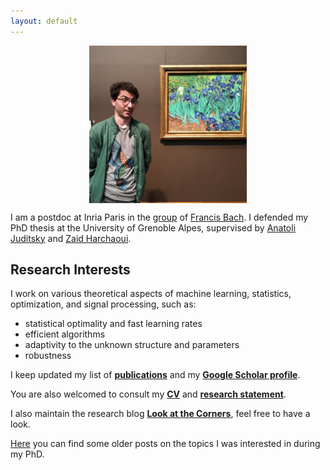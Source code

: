 ```yaml
---
layout: default
---
```


<p align = "center">
<img src="my_pic.jpg" alt="Santa Monica" width="50%" align="center" hspace="20">
</p>

I am a postdoc at Inria Paris
in the [group](https://www.di.ens.fr/sierra/) of [Francis Bach](https://www.di.ens.fr/~fbach/).
I defended my PhD thesis at the University of Grenoble Alpes, supervised by [Anatoli Juditsky](https://ljk.imag.fr/membres/Anatoli.Iouditski/) and [Zaid Harchaoui](http://faculty.washington.edu/zaid/index.html).
<br />
  
## Research Interests ##

I work on various theoretical aspects of machine learning, statistics, optimization, and signal processing, such as: 
* statistical optimality and fast learning rates
* efficient algorithms
* adaptivity to the unknown structure and parameters
* robustness

I keep updated my list of [__publications__](/papers) and my [__Google Scholar profile__](https://scholar.google.fr/citations?user=2IvZJ3cAAAAJ&hl=en).

You are also welcomed to consult my [__CV__](assets/dmitrii_ostrovskii_CV.pdf) and [__research statement__](assets/research_statement.pdf).

I also maintain the research blog [__Look at the Corners__](https://ostrodmit.github.io/blog/), feel free to have a look.

[Here](https://ostrodmit.blog/) you can find some older posts on the topics I was interested in during my PhD.